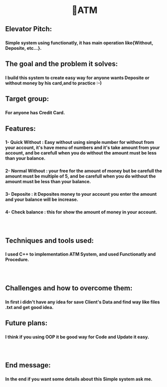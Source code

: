 <h1 align="center">🏧ATM</h1>

###

<h2 align="left">Elevator Pitch:</h2>

###

<h4 align="left">Simple system using functionatly, it has main operation like{Without, Deposite, etc...}.</h4>

###

<h2 align="left">The goal and the problem it solves:</h2>

###

<h4 align="left">I build this system to create easy way for anyone wants Deposite or without money by his card,and to practice :-)</h4>

###

<h2 align="left">Target group:</h2>

###

<h4 align="left">For anyone has Credit Card.</h4>

###

<h2 align="left">Features:</h2>

###

<h4 align="left">1- Quick Without : Easy without using simple number for without from your account, it's have menu of numbers and it's take amount from your account, and be carefull when you do without the amount must be less than your balance.</h4>

###

<h4 align="left">2- Normal Without : your free for the amount of money but be carefull the amount must be multiple of 5, and be carefull when you do without the amount must be less than your balance.</h4>

###

<h4 align="left">3- Deposite : it Deposites money to your account you enter the amount and your balance will be increase.</h4>

###

<h4 align="left">4- Check balance : this for show the amount of money in your account.</h4>

###

<br clear="both">

<h2 align="left">Techniques and tools used:</h2>

###

<h4 align="left">I used C++ to implementation ATM System, and used Functionatly and Procedure.</h4>

###

<br clear="both">

<h2 align="left">Challenges and how to overcome them:</h2>

###

<h4 align="left">In first i didn't have any idea for save Client's Data and find way like files .txt and get good idea.</h4>

###

<h2 align="left">Future plans:</h2>

###

<h4 align="left">I think if you using OOP it be good way for Code and Update it easy.</h4>

###

<br clear="both">

<h2 align="left">End message:</h2>

###

<h4 align="left">In the end if you want some details about this Simple system ask me.</h4>

###
